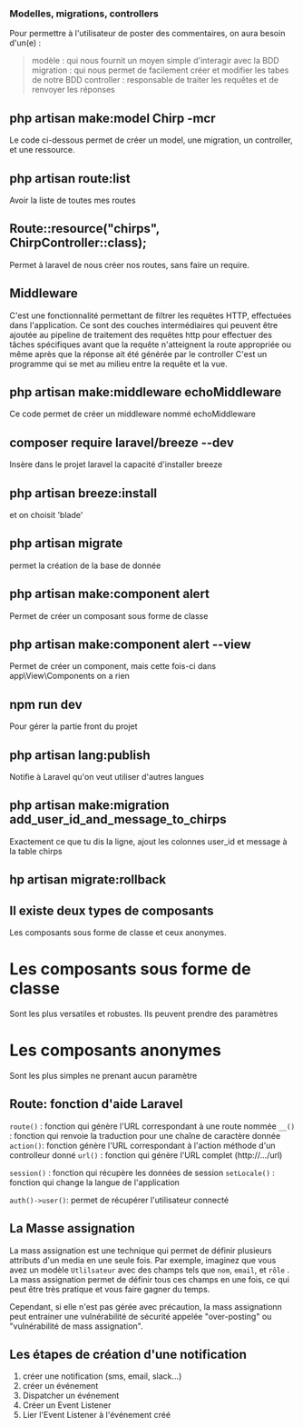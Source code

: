 ### Modelles, migrations, controllers

Pour permettre à l'utilisateur de poster des commentaires, on aura besoin d'un(e) :

>modèle : qui nous fournit un moyen simple d'interagir avec la BDD
>migration : qui nous permet de facilement créer et modifier les tabes de notre BDD
>controller : responsable de traiter les requêtes et de renvoyer les réponses


##  php artisan make:model Chirp -mcr
Le code ci-dessous permet de créer un model, une migration, un controller, et une ressource.

## php artisan route:list
Avoir la liste de toutes mes routes

## Route::resource("chirps", ChirpController::class);
Permet à laravel de nous créer nos routes, sans faire un require.

## Middleware
C'est une fonctionnalité permettant de filtrer les requêtes HTTP, effectuées dans l'application. 
Ce sont des couches intermédiaires qui peuvent être ajoutée au pipeline de traitement des requêtes 
http pour effectuer des tâches spécifiques avant que la requête n'atteignent la route appropriée
ou même après que la réponse ait été générée par le controller
C'est un programme qui se met au milieu entre la requête et la vue. 

## php artisan make:middleware echoMiddleware
Ce code permet de créer un middleware nommé echoMiddleware

## composer require laravel/breeze --dev
Insère dans le projet laravel la capacité d'installer breeze

## php artisan breeze:install
et on choisit 'blade'

## php artisan migrate
permet la création de la base de donnée

## php artisan make:component alert 
Permet de créer un composant sous forme de classe

## php artisan make:component alert --view
Permet de créer un component, mais cette fois-ci dans app\View\Components on a rien

## npm run dev
Pour gérer la partie front du projet

## php artisan lang:publish
Notifie à Laravel qu'on veut utiliser d'autres langues

## php artisan make:migration add_user_id_and_message_to_chirps
Exactement ce que tu dis la ligne, ajout les colonnes user_id et message à la table chirps

## hp artisan migrate:rollback

## Il existe deux types de composants
Les composants sous forme de classe et ceux anonymes.
 # Les composants sous forme de classe 
 Sont les plus versatiles et robustes. Ils peuvent prendre des paramètres
 # Les composants anonymes 
 Sont les plus simples ne prenant aucun paramètre

 ## Route: fonction d'aide Laravel
 `route()` : fonction qui génère l'URL correspondant à une route nommée
 `__()` : fonction qui renvoie la traduction pour une chaîne de caractère donnée
 `action()`: fonction génère l'URL correspondant à l'action méthode d'un controlleur donné
 `url()` : fonction qui génère l'URL complet (http://.../url)

 `session()` : fonction qui récupère les données de session 
 `setLocale()` : fonction qui change la langue de l'application

`auth()->user()`: permet de récupérer l'utilisateur connecté

 ## La Masse assignation
 La mass assignation est une technique qui permet de définir plusieurs attributs d'un media en une seule fois. 
 Par exemple, imaginez que vous avez un modèle  `Utlilsateur` avec des champs tels que `nom`, `email`, et `rôle` . 
 La mass assignation permet de définir tous ces champs en une fois, ce qui peut être très pratique et vous faire 
 gagner du temps.

 Cependant, si elle n'est pas gérée avec précaution, la mass assignationn peut entrainer  une vulnérabilité de 
 sécurité appelée "over-posting" ou "vulnérabilité de mass assignation".

## Les étapes de création d'une notification

1. créer une notification (sms, email, slack...)
2. créer un événement
3. Dispatcher un événement
4. Créer un Event Listener
5. Lier l'Event Listener à l'événement créé